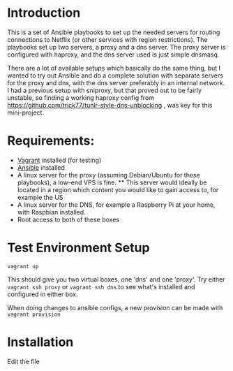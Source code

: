 # Introduction
This is a set of Ansible playbooks to set up the needed servers for routing connections to Netflix (or other services with region restrictions). The playbooks set up two servers, a proxy and a dns server. The proxy server is configured with haproxy, and the dns server used is just simple dnsmasq.

There are a lot of available setups which basically do the same thing, but I wanted to try out Ansible and do a complete solution with separate servers for the proxy and dns, with the dns server preferably in an internal network. I had a previous setup with sniproxy, but that proved out to be fairly unstable, so finding a working haproxy config from https://github.com/trick77/tunlr-style-dns-unblocking , was key for this mini-project.

# Requirements:
* [Vagrant](http://www.vagrantup.com/downloads) installed (for testing)
* [Ansible](http://docs.ansible.com/ansible/intro_installation.html) installed
* A linux server for the proxy (assuming Debian/Ubuntu for these playbooks), a low-end VPS is fine.
** This server would ideally be located in a region which content you would like to gain access to, for example the US
* A linux server for the DNS, for example a Raspberry Pi at your home, with Raspbian installed.
* Root access to both of these boxes

# Test Environment Setup
```
vagrant up
```

This should give you two virtual boxes, one 'dns' and one 'proxy'. Try either 
```vagrant ssh proxy``` or ```vagrant ssh dns``` to see what's installed and configured in either box.

When doing changes to ansible configs, a new provision can be made with ```vagrant provision```

# Installation
Edit the file
